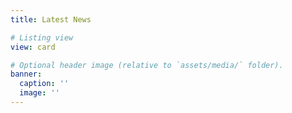 ```yaml
---
title: Latest News

# Listing view
view: card

# Optional header image (relative to `assets/media/` folder).
banner:
  caption: ''
  image: ''
---
```


